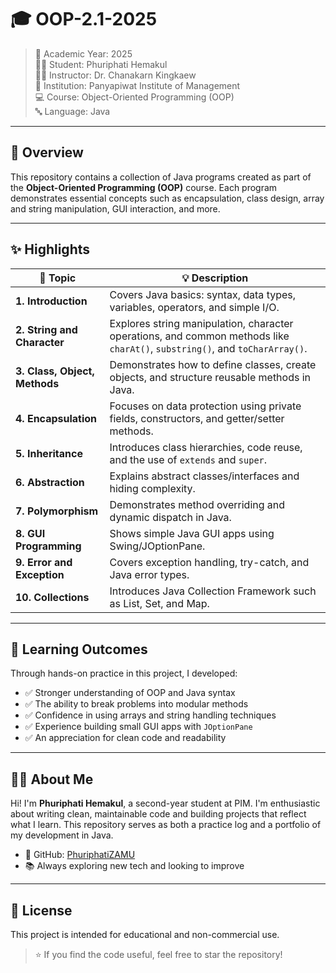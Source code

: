 # 🎓 OOP-2.1-2025

> 📅 Academic Year: 2025\
> 👨‍🎓 Student: Phuriphati Hemakul\
> 🧑‍🏫 Instructor: Dr. Chanakarn Kingkaew\
> 🏫 Institution: Panyapiwat Institute of Management\
> 💻 Course: Object-Oriented Programming (OOP)\
> 🔤 Language: Java

---

## 📖 Overview

This repository contains a collection of Java programs created as part of the **Object-Oriented Programming (OOP)** course. Each program demonstrates essential concepts such as encapsulation, class design, array and string manipulation, GUI interaction, and more.

---

## ✨ Highlights

| 🔢 **Topic**                  | 💡 **Description**                                                                                                          |
| ----------------------------- | --------------------------------------------------------------------------------------------------------------------------- |
| **1. Introduction**           | Covers Java basics: syntax, data types, variables, operators, and simple I/O.                                               |
| **2. String and Character**   | Explores string manipulation, character operations, and common methods like `charAt()`, `substring()`, and `toCharArray()`. |
| **3. Class, Object, Methods** | Demonstrates how to define classes, create objects, and structure reusable methods in Java.                                 |
| **4. Encapsulation**          | Focuses on data protection using private fields, constructors, and getter/setter methods.                                   |
| **5. Inheritance**            | Introduces class hierarchies, code reuse, and the use of `extends` and `super`.                                             |
| **6. Abstraction**            | Explains abstract classes/interfaces and hiding complexity.                                                                 |
| **7. Polymorphism**           | Demonstrates method overriding and dynamic dispatch in Java.                                                                |
| **8. GUI Programming**        | Shows simple Java GUI apps using Swing/JOptionPane.                                                                         |
| **9. Error and Exception**    | Covers exception handling, try-catch, and Java error types.                                                                 |
| **10. Collections**           | Introduces Java Collection Framework such as List, Set, and Map.                                                            |

---

## 🎯 Learning Outcomes

Through hands-on practice in this project, I developed:

- ✅ Stronger understanding of OOP and Java syntax  
- ✅ The ability to break problems into modular methods  
- ✅ Confidence in using arrays and string handling techniques  
- ✅ Experience building small GUI apps with `JOptionPane`  
- ✅ An appreciation for clean code and readability

---

## 🙋‍♂️ About Me

Hi! I'm **Phuriphati Hemakul**, a second-year student at PIM. I'm enthusiastic about writing clean, maintainable code and building projects that reflect what I learn. This repository serves as both a practice log and a portfolio of my development in Java.

- 🔗 GitHub: [PhuriphatiZAMU](https://github.com/PhuriphatiZAMU)  
- 📚 Always exploring new tech and looking to improve

---

## 📜 License

This project is intended for educational and non-commercial use.

> ⭐ If you find the code useful, feel free to star the repository!
